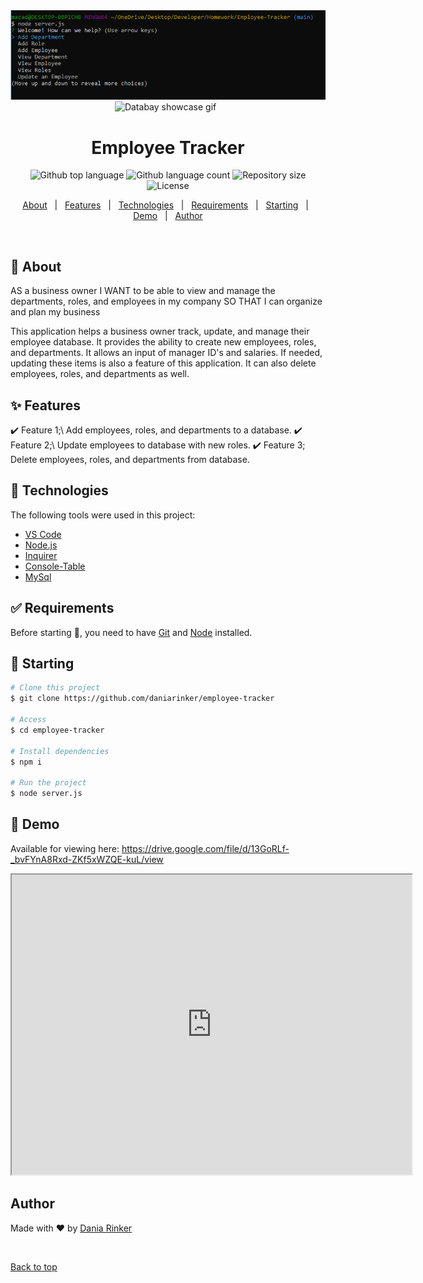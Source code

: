 <div align="center" id="top"> 
  <img src="./assets/employee-tracker.png" alt="Employee Tracker" />
  <br>
  
<img src="https://github.com/Voyz/voyz_public/blob/master/databay_promo_vidA_gif_A03.gif" alt="Databay showcase gif" title="Databay showcase gif" width="500"/>
&#xa0;

</div>

<h1 align="center">Employee Tracker</h1>

<p align="center">
  <img alt="Github top language" src="https://img.shields.io/github/languages/top/daniarinker/employee-tracker?color=56BEB8">

  <img alt="Github language count" src="https://img.shields.io/github/languages/count/daniarinker/employee-tracker?color=56BEB8">

  <img alt="Repository size" src="https://img.shields.io/github/repo-size/daniarinker/employee-tracker?color=56BEB8">

  <img alt="License" src="https://img.shields.io/github/license/daniarinker/employee-tracker?color=56BEB8">

</p>

<p align="center">
  <a href="#dart-about">About</a> &#xa0; | &#xa0; 
  <a href="#sparkles-features">Features</a> &#xa0; | &#xa0;
  <a href="#rocket-technologies">Technologies</a> &#xa0; | &#xa0;
  <a href="#white_check_mark-requirements">Requirements</a> &#xa0; | &#xa0;
  <a href="#checkered_flag-starting">Starting</a> &#xa0; | &#xa0;
  <a href="#memo-demo">Demo</a> &#xa0; | &#xa0;
  <a href="https://github.com/daniarinker" target="_blank">Author</a>
</p>

<br>

## :dart: About

AS a business owner
I WANT to be able to view and manage the departments, roles, and employees in my company
SO THAT I can organize and plan my business

This application helps a business owner track, update, and manage their employee database. It provides the ability to create new employees, roles, and departments. It allows an input of manager ID's and salaries. If needed, updating these items is also a feature of this application. It can also delete employees, roles, and departments as well.

## :sparkles: Features

:heavy_check_mark: Feature 1;\ Add employees, roles, and departments to a database.
:heavy_check_mark: Feature 2;\ Update employees to database with new roles.
:heavy_check_mark: Feature 3; Delete employees, roles, and departments from database.

## :rocket: Technologies

The following tools were used in this project:

- [VS Code](https://code.visualstudio.com/)
- [Node.js](https://nodejs.org/en/)
- [Inquirer](https://www.npmjs.com/package/inquirer)
- [Console-Table](https://www.npmjs.com/package/console-table)
- [MySql](https://www.mysql.com/)

## :white_check_mark: Requirements

Before starting :checkered_flag:, you need to have [Git](https://git-scm.com) and [Node](https://nodejs.org/en/) installed.

## :checkered_flag: Starting

```bash
# Clone this project
$ git clone https://github.com/daniarinker/employee-tracker

# Access
$ cd employee-tracker

# Install dependencies
$ npm i

# Run the project
$ node server.js

```

## :memo: Demo

Available for viewing here:
https://drive.google.com/file/d/13GoRLf-_bvFYnA8Rxd-ZKf5xWZQE-kuL/view

<iframe src="https://drive.google.com/file/d/13GoRLf-_bvFYnA8Rxd-ZKf5xWZQE-kuL/view" width="640" height="480"></iframe>

## Author

Made with :heart: by <a href="https://github.com/daniarinker" target="_blank">Dania Rinker</a>

&#xa0;

<a href="#top">Back to top</a>
